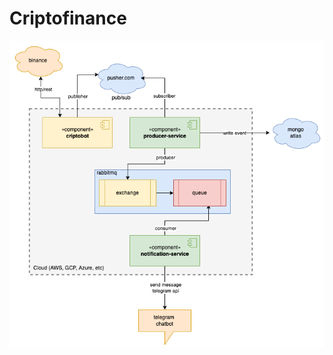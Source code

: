 # Criptofinance

![criptofinance](https://github.com/aulas-unisal/criptofinance/blob/main/criptofinance.drawio.png)
